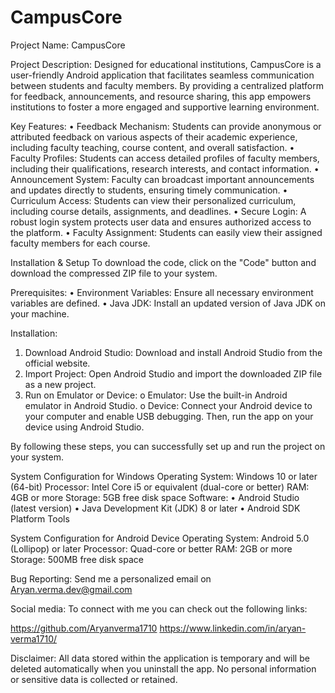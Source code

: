 # CampusCore

Project Name:  CampusCore

Project Description:
Designed for educational institutions, CampusCore is a user-friendly Android application that facilitates seamless communication between students and faculty members. By providing a centralized platform for feedback, announcements, and resource sharing, this app empowers institutions to foster a more engaged and supportive learning environment.

Key Features:
•	Feedback Mechanism: Students can provide anonymous or attributed feedback on various aspects of their academic experience, including faculty teaching, course content, and overall satisfaction.
•	Faculty Profiles: Students can access detailed profiles of faculty members, including their qualifications, research interests, and contact information.
•	Announcement System: Faculty can broadcast important announcements and updates directly to students, ensuring timely communication.
•	Curriculum Access: Students can view their personalized curriculum, including course details, assignments, and deadlines.
•	Secure Login: A robust login system protects user data and ensures authorized access to the platform.
•	Faculty Assignment: Students can easily view their assigned faculty members for each course.

Installation & Setup
To download the code, click on the "Code" button and download the compressed ZIP file to your system.

Prerequisites:
•	Environment Variables: Ensure all necessary environment variables are defined.
•	Java JDK: Install an updated version of Java JDK on your machine.

Installation:
1.	Download Android Studio: Download and install Android Studio from the official website.
2.	Import Project: Open Android Studio and import the downloaded ZIP file as a new project.
3.	Run on Emulator or Device: 
o	Emulator: Use the built-in Android emulator in Android Studio.
o	Device: Connect your Android device to your computer and enable USB debugging. Then, run the app on your device using Android Studio.

By following these steps, you can successfully set up and run the project on your system.

System Configuration for Windows
Operating System: Windows 10 or later (64-bit) 
Processor: Intel Core i5 or equivalent (dual-core or better) 
RAM: 4GB or more 
Storage: 5GB free disk space 
Software:
•	Android Studio (latest version)
•	Java Development Kit (JDK) 8 or later
•	Android SDK Platform Tools

System Configuration for Android Device
Operating System: Android 5.0 (Lollipop) or later 
Processor: Quad-core or better 
RAM: 2GB or more 
Storage: 500MB free disk space

Bug Reporting: Send me a personalized email on Aryan.verma.dev@gmail.com

Social media: To connect with me you can check out the following links: 

https://github.com/Aryanverma1710
https://www.linkedin.com/in/aryan-verma1710/

Disclaimer:
All data stored within the application is temporary and will be deleted automatically when you uninstall the app. No personal information or sensitive data is collected or retained.

